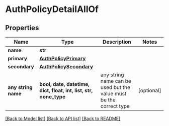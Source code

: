 # AuthPolicyDetailAllOf


## Properties
Name | Type | Description | Notes
------------ | ------------- | ------------- | -------------
**name** | **str** |  | 
**primary** | [**AuthPolicyPrimary**](AuthPolicyPrimary.md) |  | 
**secondary** | [**AuthPolicySecondary**](AuthPolicySecondary.md) |  | 
**any string name** | **bool, date, datetime, dict, float, int, list, str, none_type** | any string name can be used but the value must be the correct type | [optional]

[[Back to Model list]](../README.md#documentation-for-models) [[Back to API list]](../README.md#documentation-for-api-endpoints) [[Back to README]](../README.md)


